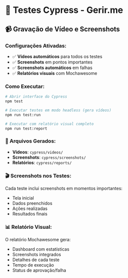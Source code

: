 # 🧪 Testes Cypress - Gerir.me

## 📹 Gravação de Vídeo e Screenshots

### Configurações Ativadas:
- ✅ **Vídeos automáticos** para todos os testes
- ✅ **Screenshots** em pontos importantes
- ✅ **Screenshots automáticos** em falhas
- ✅ **Relatórios visuais** com Mochawesome

### Como Executar:

```bash
# Abrir interface do Cypress
npm test

# Executar testes em modo headless (gera vídeos)
npm run test:run

# Executar com relatório visual completo
npm run test:report
```

### 📁 Arquivos Gerados:

- **Vídeos**: `cypress/videos/`
- **Screenshots**: `cypress/screenshots/`
- **Relatórios**: `cypress/reports/`

### 🎬 Screenshots nos Testes:

Cada teste inclui screenshots em momentos importantes:
- Tela inicial
- Dados preenchidos
- Ações realizadas
- Resultados finais

### 📊 Relatório Visual:

O relatório Mochawesome gera:
- Dashboard com estatísticas
- Screenshots integrados
- Detalhes de cada teste
- Tempo de execução
- Status de aprovação/falha